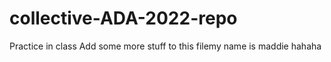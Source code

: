 # collective-ADA-2022-repo
Practice in class
Add some more stuff to this filemy name is maddie 
hahaha 